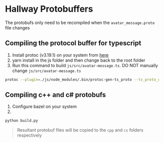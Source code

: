 # Hallway Protobuffers

The protobufs only need to be recompiled when the `avatar_message.proto` file changes

## Compiling the protocol buffer for typescript

1. Install protoc (v3.19.1) on your system from [here](https://github.com/protocolbuffers/protobuf/releases/tag/v3.19.1)
2. yarn install in the js folder and then change back to the root folder
3. Run this command to build `js/src/avatar-message.ts`. DO NOT manually change `js/src/avatar-message.ts`

```bash
protoc --plugin=./js/node_modules/.bin/protoc-gen-ts_proto --ts_proto_out=./js/src ./hallway_avatar_message.proto --ts_proto_opt=esModuleInterop=true --ts_proto_opt=snakeToCamel=false
```
## Compiling c++ and c# protobufs

1. Configure bazel on your system
2. 
```bash
python build.py
```
> Resultant protobuf files will be copied to the `cpp` and `cs` folders respectively

